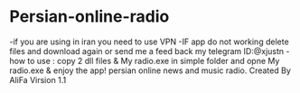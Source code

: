 # Persian-online-radio 
-if you are using in iran you need to use VPN 
-IF app do not working delete files and download again or send me a feed back my telegram ID:@xjustn
-how to use : copy  2 dll files & My radio.exe in simple folder and opne My radio.exe & enjoy the app!
persian online news and music radio.
Created By AliFa
Virsion 1.1
